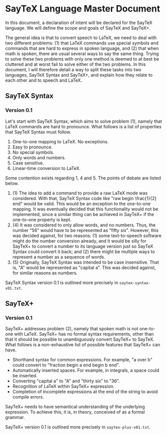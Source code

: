 # SayTeX Language Master Document

In this document, a declaration of intent will be declared for the SayTeX language. We will define the scope and goals of SayTeX and SayTeX+.

The general idea is that to convert speech to LaTeX, we need to deal with two different problems: (1) that LaTeX commands use special symbols and commands that are hard to express in spoken language, and (2) that when math is spoken, there are usual several ways to say the same thing. Trying to solve these two problems with only one method is deemed to at best be cluttered and at worst fail to solve either of the two problems. In this document, I will therefore detail a way to split these tasks into two languages, SayTeX Syntax and SayTeX+, and explain how they relate to each other and to speech and LaTeX.

## SayTeX Syntax

### Version 0.1

Let's start with SayTeX Syntax, which aims to solve problem (1), namely that LaTeX commands are hard to pronounce. What follows is a list of properties that SayTeX Syntax must follow.

1. One-to-one mapping to LaTeX. No exceptions. 
2. Easy to pronounce.
3. No special symbols. 
4. Only words and numbers.
5. Case sensitive.
6. Linear-time conversion to LaTeX.

Some contention exists regarding 1, 4 and 5. The points of debate are listed below.

1. (1) The idea to add a command to provide a raw LaTeX mode was considered. With that, SayTeX Syntax code like "raw begin \frac{1}{2} end" would be valid. This would be an exception to the one-to-one mapping. It was eventually decided that this functionality would not be implemented, since a similar thing can be achieved in SayTeX+ if the one-to-one property is kept.
4. (4) It was considered to only allow words, and no numbers. Thus, the number "56" would have to be represented as "fifty six". However, this was decided against, for two reasons: (1) some text-to-speech software might do the number conversion already, and it would be silly for SayTeX+ to convert a number to its language version just so SayTeX Syntax could convert it back; and (2) there might be multiple ways to represent a number as a sequence of words.
5. (5) Originally, SayTeX Syntax was intended to be case insensitive. That is, "A" would be represented as "capital a". This was decided against, for similar reasons as numbers.

SayTeX Syntax version 0.1 is outlined more precisely in `saytex-syntax-v01.txt`.

## SayTeX+ 

### Version 0.1

SayTeX+ addresses problem (2), namely that spoken math is not one-to-one with LaTeX. SayTeX+ has no formal syntax requirements, other than that it should be possible to unambiguously convert SayTeX+ to SayTeX. What follows is a non-exhaustive list of possible features that SayTeX+ can have.

- Shorthand syntax for common expressions. For example, "a over b" could convert to "fraction begin a end begin b end".
- Automatically inserted spaces. For example, in integrals, a space could be inserted.
- Converting "capital a" to "A" and "thirty six" to "36".
- Recognition of LaTeX within SayTeX+ expression.
- Completion of incomplete expressions at the end of the string to avoid compile errors.

SayTeX+ needs to have semantical understanding of the underlying expression. To achieve this, it is, in theory, conceived of as a formal grammar.

SayTeX+ version 0.1 is outlined more precisely in `saytex-plus-v01.txt`.